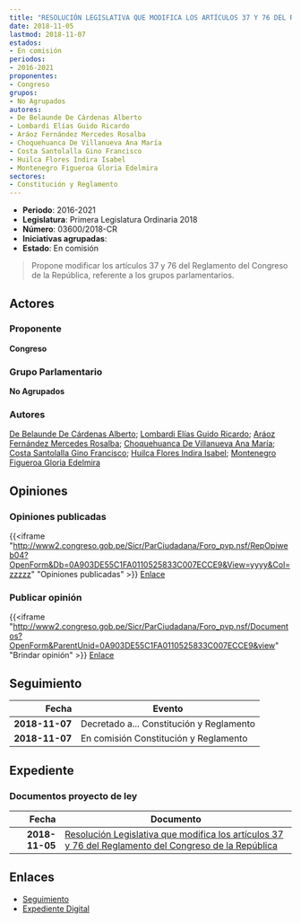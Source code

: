 ```yaml
---
title: "RESOLUCIÓN LEGISLATIVA QUE MODIFICA LOS ARTÍCULOS 37 Y 76 DEL REGLAMENTO DEL CONGRESO DE LA REPÚBLICA"
date: 2018-11-05
lastmod: 2018-11-07
estados:
- En comisión
periodos:
- 2016-2021
proponentes:
- Congreso
grupos:
- No Agrupados
autores:
- De Belaunde De Cárdenas Alberto
- Lombardi Elías Guido Ricardo
- Aráoz Fernández Mercedes Rosalba
- Choquehuanca De Villanueva Ana María
- Costa Santolalla Gino Francisco
- Huilca Flores Indira Isabel
- Montenegro Figueroa Gloria Edelmira
sectores:
- Constitución y Reglamento
---
```

- **Periodo**: 2016-2021
- **Legislatura**: Primera Legislatura Ordinaria 2018
- **Número**: 03600/2018-CR
- **Iniciativas agrupadas**: 
- **Estado**: En comisión

> Propone modificar los artículos 37 y 76 del Reglamento del Congreso de la República, referente a los grupos parlamentarios.


## Actores

### Proponente

**Congreso**

### Grupo Parlamentario

**No Agrupados**

### Autores

[De Belaunde De Cárdenas Alberto](mailto:mailto:adebelaunde@congreso.gob.pe); [Lombardi Elías Guido Ricardo](mailto:mailto:glombardi@congreso.gob.pe); [Aráoz Fernández Mercedes Rosalba](mailto:mailto:maraoz@congreso.gob.pe); [Choquehuanca De Villanueva Ana María](mailto:mailto:achoquehuanca@congreso.gob.pe); [Costa Santolalla Gino Francisco](mailto:mailto:gcosta@congreso.gob.pe); [Huilca Flores Indira Isabel](mailto:mailto:ihuilca@congreso.gob.pe); [Montenegro Figueroa Gloria Edelmira](mailto:mailto:gmontenegrof@congreso.gob.pe)

## Opiniones

### Opiniones publicadas

{{<iframe "http://www2.congreso.gob.pe/Sicr/ParCiudadana/Foro_pvp.nsf/RepOpiweb04?OpenForm&Db=0A903DE55C1FA0110525833C007ECCE9&View=yyyy&Col=zzzzz" "Opiniones publicadas" >}}
[Enlace](http://www2.congreso.gob.pe/Sicr/ParCiudadana/Foro_pvp.nsf/RepOpiweb04?OpenForm&Db=0A903DE55C1FA0110525833C007ECCE9&View=yyyy&Col=zzzzz)

### Publicar opinión

{{<iframe "http://www2.congreso.gob.pe/Sicr/ParCiudadana/Foro_pvp.nsf/Documentos?OpenForm&ParentUnid=0A903DE55C1FA0110525833C007ECCE9&view" "Brindar opinión" >}}
[Enlace](http://www2.congreso.gob.pe/Sicr/ParCiudadana/Foro_pvp.nsf/Documentos?OpenForm&ParentUnid=0A903DE55C1FA0110525833C007ECCE9&view)


## Seguimiento

| Fecha | Evento |
|------:|--------|
| **2018-11-07** | Decretado a... Constitución y Reglamento |
| **2018-11-07** | En comisión Constitución y Reglamento |

## Expediente

### Documentos proyecto de ley

| Fecha | Documento |
|------:|-----------|
| **2018-11-05** | [Resolución Legislativa que modifica los artículos 37 y 76 del Reglamento del Congreso de la República](http://www.leyes.congreso.gob.pe/Documentos/2016_2021/Proyectos_de_Ley_y_de_Resoluciones_Legislativas/PL0360020181105.PDF) |

## Enlaces

- [Seguimiento](http://www2.congreso.gob.pe/Sicr/TraDocEstProc/CLProLey2016.nsf/f7fff46988ca05b1052578e100829cc7/f85db969af5b3c490525833c007f97f1?OpenDocument)
- [Expediente Digital](http://www2.congreso.gob.pe/Sicr/TraDocEstProc/CLProLey2016.nsf/f7fff46988ca05b1052578e100829cc7/f85db969af5b3c490525833c007f97f1?OpenDocument&Click=05257FB7005EB655.eb71d0cf91d8294e05256cdf006b5706/$Body/0.1C6C)

